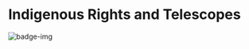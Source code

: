 # Indigenous Rights and Telescopes

![badge-img](https://img.shields.io/badge/Made%20at-%23AstroHackWeek-8063d5.svg?style=flat)
